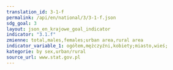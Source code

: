 ```yaml
---
translation_id: 3-1-f
permalink: /api/en/national/3/3-1-f.json
sdg_goal: 3
layout: json_en_krajowe_goal_indicator
indicator: "3.1.f"
zmienne: total,males,females;urban area,rural area
indicator_variable_1: ogółem,mężczyźni,kobiety;miasto,wieś;
kategorie: by sex,urban/rural
source_url: www.stat.gov.pl
---
```

